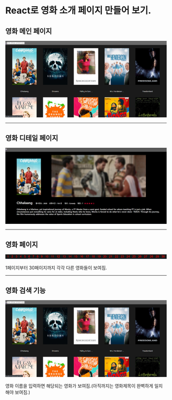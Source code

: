 # React로 영화 소개 페이지 만들어 보기.

## 영화 메인 페이지

<img src="https://github.com/MSeoJun/React_movie_page/blob/master/images/MovieMain.PNG?raw=true">

---

## 영화 디테일 페이지

<img src="https://github.com/MSeoJun/React_movie_page/blob/master/images/MovieDetail.PNG?raw=true">

---

## 영화 페이지

<img src="./images/MovieNumber.png">

1페이지부터 30페이지까지 각각 다른 영화들이 보여짐.

---

## 영화 검색 기능

<img src="./images/MovieMain.png">

영화 이름을 입력하면 해당되는 영화가 보여짐.(아직까지는 영화제목이 완벽하게 일치해야 보여짐.)
